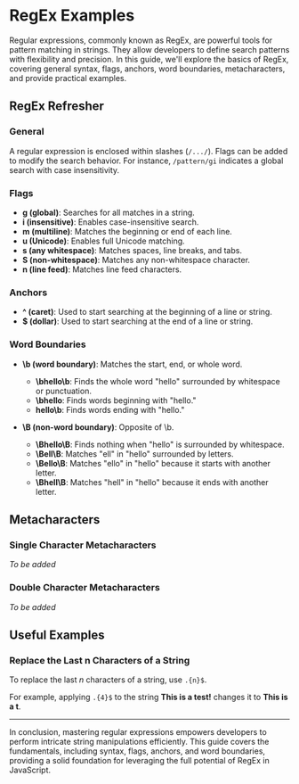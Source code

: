 # RegEx Examples

Regular expressions, commonly known as RegEx, are powerful tools for pattern matching in strings. They allow developers to define search patterns with flexibility and precision. In this guide, we'll explore the basics of RegEx, covering general syntax, flags, anchors, word boundaries, metacharacters, and provide practical examples.

## RegEx Refresher

### General

A regular expression is enclosed within slashes (`/.../`). Flags can be added to modify the search behavior. For instance, `/pattern/gi` indicates a global search with case insensitivity.

### Flags

- **g (global)**: Searches for all matches in a string.
- **i (insensitive)**: Enables case-insensitive search.
- **m (multiline)**: Matches the beginning or end of each line.
- **u (Unicode)**: Enables full Unicode matching.
- **s (any whitespace)**: Matches spaces, line breaks, and tabs.
- **S (non-whitespace)**: Matches any non-whitespace character.
- **n (line feed)**: Matches line feed characters.

### Anchors

- **^ (caret)**: Used to start searching at the beginning of a line or string.
- **$ (dollar)**: Used to start searching at the end of a line or string.

### Word Boundaries

- **\b (word boundary)**: Matches the start, end, or whole word.
  - **\bhello\b**: Finds the whole word "hello" surrounded by whitespace or punctuation.
  - **\bhello**: Finds words beginning with "hello."
  - **hello\b**: Finds words ending with "hello."

- **\B (non-word boundary)**: Opposite of \b.
  - **\Bhello\B**: Finds nothing when "hello" is surrounded by whitespace.
  - **\Bell\B**: Matches "ell" in "hello" surrounded by letters.
  - **\Bello\B**: Matches "ello" in "hello" because it starts with another letter.
  - **\Bhell\B**: Matches "hell" in "hello" because it ends with another letter.

## Metacharacters

### Single Character Metacharacters

*To be added*

### Double Character Metacharacters

*To be added*

## Useful Examples

### Replace the Last n Characters of a String

To replace the last *n* characters of a string, use `.{n}$`.

For example, applying `.{4}$` to the string **This is a test!** changes it to **This is a t**.

---

In conclusion, mastering regular expressions empowers developers to perform intricate string manipulations efficiently. This guide covers the fundamentals, including syntax, flags, anchors, and word boundaries, providing a solid foundation for leveraging the full potential of RegEx in JavaScript.